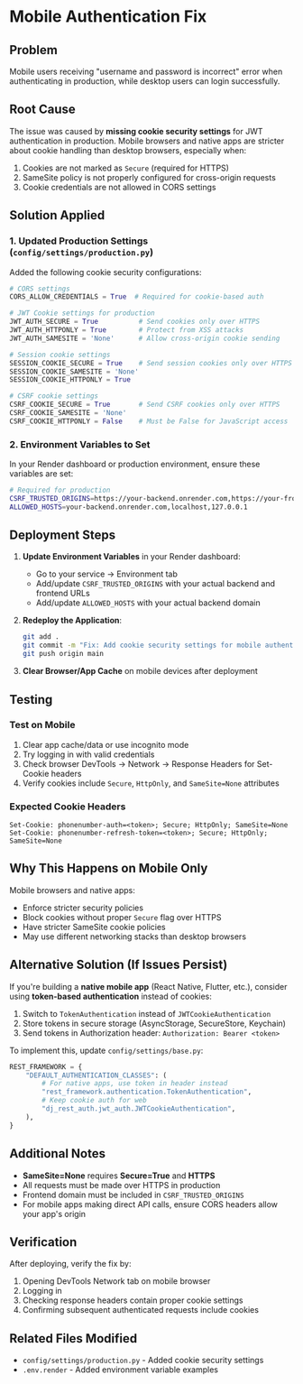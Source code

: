 # Mobile Authentication Fix

## Problem
Mobile users receiving "username and password is incorrect" error when authenticating in production, while desktop users can login successfully.

## Root Cause
The issue was caused by **missing cookie security settings** for JWT authentication in production. Mobile browsers and native apps are stricter about cookie handling than desktop browsers, especially when:

1. Cookies are not marked as `Secure` (required for HTTPS)
2. SameSite policy is not properly configured for cross-origin requests
3. Cookie credentials are not allowed in CORS settings

## Solution Applied

### 1. Updated Production Settings (`config/settings/production.py`)
Added the following cookie security configurations:

```python
# CORS settings
CORS_ALLOW_CREDENTIALS = True  # Required for cookie-based auth

# JWT Cookie settings for production
JWT_AUTH_SECURE = True          # Send cookies only over HTTPS
JWT_AUTH_HTTPONLY = True        # Protect from XSS attacks
JWT_AUTH_SAMESITE = 'None'      # Allow cross-origin cookie sending

# Session cookie settings
SESSION_COOKIE_SECURE = True    # Send session cookies only over HTTPS
SESSION_COOKIE_SAMESITE = 'None'
SESSION_COOKIE_HTTPONLY = True

# CSRF cookie settings
CSRF_COOKIE_SECURE = True       # Send CSRF cookies only over HTTPS
CSRF_COOKIE_SAMESITE = 'None'
CSRF_COOKIE_HTTPONLY = False    # Must be False for JavaScript access
```

### 2. Environment Variables to Set
In your Render dashboard or production environment, ensure these variables are set:

```bash
# Required for production
CSRF_TRUSTED_ORIGINS=https://your-backend.onrender.com,https://your-frontend-domain.com
ALLOWED_HOSTS=your-backend.onrender.com,localhost,127.0.0.1
```

## Deployment Steps

1. **Update Environment Variables** in your Render dashboard:
   - Go to your service → Environment tab
   - Add/update `CSRF_TRUSTED_ORIGINS` with your actual backend and frontend URLs
   - Add/update `ALLOWED_HOSTS` with your actual backend domain

2. **Redeploy the Application**:
   ```bash
   git add .
   git commit -m "Fix: Add cookie security settings for mobile authentication"
   git push origin main
   ```

3. **Clear Browser/App Cache** on mobile devices after deployment

## Testing

### Test on Mobile
1. Clear app cache/data or use incognito mode
2. Try logging in with valid credentials
3. Check browser DevTools → Network → Response Headers for Set-Cookie headers
4. Verify cookies include `Secure`, `HttpOnly`, and `SameSite=None` attributes

### Expected Cookie Headers
```
Set-Cookie: phonenumber-auth=<token>; Secure; HttpOnly; SameSite=None
Set-Cookie: phonenumber-refresh-token=<token>; Secure; HttpOnly; SameSite=None
```

## Why This Happens on Mobile Only

Mobile browsers and native apps:
- Enforce stricter security policies
- Block cookies without proper `Secure` flag over HTTPS
- Have stricter SameSite cookie policies
- May use different networking stacks than desktop browsers

## Alternative Solution (If Issues Persist)

If you're building a **native mobile app** (React Native, Flutter, etc.), consider using **token-based authentication** instead of cookies:

1. Switch to `TokenAuthentication` instead of `JWTCookieAuthentication`
2. Store tokens in secure storage (AsyncStorage, SecureStore, Keychain)
3. Send tokens in Authorization header: `Authorization: Bearer <token>`

To implement this, update `config/settings/base.py`:
```python
REST_FRAMEWORK = {
    "DEFAULT_AUTHENTICATION_CLASSES": (
        # For native apps, use token in header instead
        "rest_framework.authentication.TokenAuthentication",
        # Keep cookie auth for web
        "dj_rest_auth.jwt_auth.JWTCookieAuthentication",
    ),
}
```

## Additional Notes

- **SameSite=None** requires **Secure=True** and **HTTPS**
- All requests must be made over HTTPS in production
- Frontend domain must be included in `CSRF_TRUSTED_ORIGINS`
- For mobile apps making direct API calls, ensure CORS headers allow your app's origin

## Verification

After deploying, verify the fix by:
1. Opening DevTools Network tab on mobile browser
2. Logging in
3. Checking response headers contain proper cookie settings
4. Confirming subsequent authenticated requests include cookies

## Related Files Modified
- `config/settings/production.py` - Added cookie security settings
- `.env.render` - Added environment variable examples
